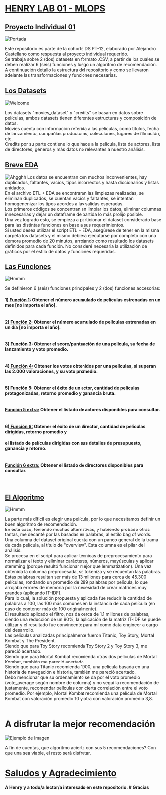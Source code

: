 # <u>HENRY LAB 01 - MLOPS</u>
## <u>Proyecto Individual 01</u>
![Portada](src/portada.gif)

Este repositorio es parte de la cohorte DS PT-12, elaborado por Alejandro Castellano como respuesta al proyecto individual requerido. <br>
Se trabaja sobre 2 (dos) datasets en formato .CSV, a partir de los cuales se deben realizar 6 (seis) funciones y luego un algoritmo de recomendación.<br>
A continuación detallo la estructura del repositorio y como se llevaron adelante las transformaciones y funciones necesarias.<br>

## <u>Los Datasets</u>
![Welcome](src/premios.jpg)

Los datasets "movies_dataset" y "credits" se basan en datos sobre películas, ambos datasets tienen diferentes estructuras y composición de datos.<br> 
Movies cuenta con información referida a las películas, como títulos, fecha de lanzamiento, compañias productoras, colecciones, lugares de filmación, etc.<br>
Credits por su parte contiene lo que hace a la película, lista de actores, lista de directores, géneros y más datos no relevantes a nuestro análisis.<br>

## <u>Breve EDA</u>
![Ahgghh](src/pareja4.jpg)
Los datos se encuentran con muchos inconvenientes, hay duplicados, faltantes, vacíos, tipos incorrectos y hasta diccionarios y listas anidados.<br>
En el archivo ETL + EDA se encontrarán las limpiezas realizadas, se eliminan duplicados, se cuentan vacíos y faltantes, se intentan homogenenizar los tipos acordes a las salidas esperadas.<br>
Los primeros códigos se concentran en limpiar los datos, eliminar columnas innecesarias y dejar un dataframe de partida lo más prolijo posible.<br>
Una vez logrado esto, se empieza a particionar el dataset considerado base para las distintas funciones en base a sus requerimientos.<br>
Si usted desea utilizar el script ETL + EDA, asegúrese de tener en la misma carpeta los datasets y el mismo debiera ejecutarse por completo con una demora promedio de 20 minutos, arrojando como resultado los datasets definidos para cada función.
No consideré necesaria la utilización de gráficos por el estilo de datos y funciones requeridas.<br>

## <u>Las Funciones</u>
![Hmmm](src/pensar.png)

Se definieron 6 (seis) funciones principales y 2 (dos) funciones accesorias:

#### 1)<u> **Función 1:</u> Obtener el número acumulado de películas estrenadas en un mes [no importa el año].** <br><br>
#### 2)<u> **Función 2:</u> Obtener el número acumulado de películas estrenadas en un día [no importa el año].**<br><br>
#### 3)<u> **Función 3:</u> Obtener el score/puntuación de una película, su fecha de lanzamiento y voto promedio.**<br><br>
#### 4)<u> **Función 4:</u> Obtener los votos obtenidos por una películas, si superan las 2.000 valoraciones, y su voto promedio.**<br><br>
#### 5)<u> **Función 5:</u> Obtener el éxito de un actor, cantidad de películas protagonizadas, retorno promedio y ganancia bruta.**<br><br>
#### <u> **Función 5 extra:</u> Obtener el listado de actores disponibles para consultar.**<br><br>
#### 6)<u> **Función 6:</u> Obtener el éxito de un director, cantidad de películas dirigidas, retorno promedio y**
#### **el listado de películas dirigidas con sus detalles de presupuesto, ganancia y retorno.**<br><br>
#### <u> **Función 6 extra:</u> Obtener el listado de directores disponibles para consultar.**<br>
<br>

## <u>El Algoritmo</u>
![Hmmm](src/what.png)

La parte más díficil es elegir una película, por lo que necesitamos definir un buen algoritmo de recomendación.<br>
En este caso, teniendo muchas alternativas, y habiendo probado otras tantas, me decanté por las basadas en palabras, al estilo bag of words.<br>
Una columna del dataset original cuenta con un paneo general de la trama de cada película, al título de "overview". Esta columna es el pilar del análisis.<br>
Se procesa en el script para aplicar técnicas de preprocesamiento para normalizar el texto y eliminar carácteres, números, mayúsculas y aplicar stemming (porque resultó funcionar mejor que lemmatization). Una vez obtenida la columna preprocesada, se tokeniza y se recuentan las palabras.<br>
Estas palabras resultan ser más de 13 millones para cerca de 45.300 películas, rondando un promedio de 289 palabras por película, lo que arrojaba errores de memoria por la necesidad de crear matrices muy grandes (aplicando IT-IDF).<br>
Para lo cual, la solución propuesta y aplicada fue reducir la cantidad de palabras a 100, las 100 más comunes en la instancia de cada película (en caso de contener más de 100 originalmente).<br>
El resultado aplicado el filtro, nos da cerca de 1.1 millones de palabras, siendo una reducción de un 90%, la aplicación de la matriz IT-IDF se puede utilizar y el resultado fue convincente para mí como data engineer a cargo del desarrollo.<br>
Las películas analizadas principalmente fueron Titanic, Toy Story, Mortal Kombat y The President.<br>
Siendo que para Toy Story recomienda Toy Story 2 y Toy Story 3, me pareció acertado.<br>
Siendo que para Mortal Kombat recomienda otras dos películas de Mortal Kombat, también me pareció acertado.<br>
Siendo que para Titanic recomienda 1900, una película basada en una historia de navegación e historia, también me pareció acertado.<br>
Debo mencionar que su ordenamiento se da por el voto promedio (vote_average según nombre de columna) y no seguí la recomendación de justamente, recomendar películas con cierta correlación entre el voto promedio. Por ejemplo, Mortal Kombat recomienda una película de Mortal Kombat con valoración promedio 10 y otra con valoración promedio 3,8.<br>
<br>

# A disfrutar la mejor recomendación
![Ejemplo de Imagen](src/publico3.jpg)

A fin de cuentas, que algoritmo acierta con sus 5 recomendaciones? Con que una sea viable, el resto será disfrutar.

# <u> Saludos y Agradecimiento</u>
#### **A Henry y a todo/a lector/a interesado en este repositorio**. # Gracias

